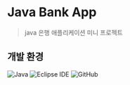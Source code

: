 # Java Bank App
> java 은행 애플리케이션 미니 프로젝트

## 개발 환경

![Java](https://img.shields.io/badge/Java-007396?style=flat-square&logo=java&logoColor=white) ![Eclipse IDE](https://img.shields.io/badge/Eclipse-2C2255?style=flat-square&logo=eclipse&logoColor=white) ![GitHub](https://img.shields.io/badge/GitHub-181717?style=flat-square&logo=github&logoColor=white)
